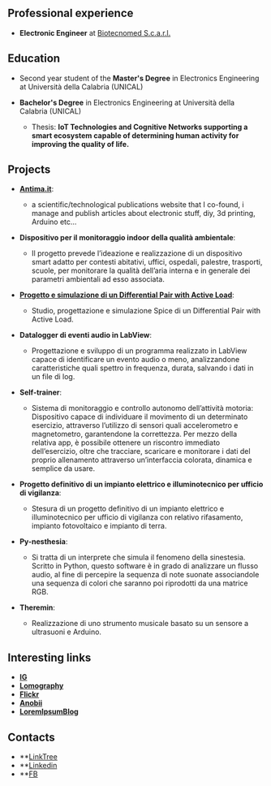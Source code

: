 ## Professional experience
- **Electronic Engineer** at [Biotecnomed S.c.a.r.l.](https://www.biotecnomed.it/)


## Education
- Second year student of the **Master's Degree** in Electronics Engineering at Università della Calabria (UNICAL)

- **Bachelor's Degree** in Electronics Engineering at Università della Calabria (UNICAL)
    - Thesis: __IoT Technologies and Cognitive Networks supporting a smart ecosystem capable of determining human activity for improving the quality of life.__


## Projects
- **[Antima.it](https://antima.it/)**:
    - a scientific/technological publications website that I co-found, i manage and publish articles about electronic stuff, diy, 3d printing, Arduino etc...

- **Dispositivo per il monitoraggio indoor della qualità ambientale**:
    - Il progetto prevede l’ideazione e realizzazione di un dispositivo smart adatto per contesti abitativi, uffici, ospedali, palestre, trasporti, scuole, per monitorare la qualità dell’aria interna e in generale dei parametri ambientali ad esso associata.

- **[Progetto e simulazione di un Differential Pair with Active Load](https://github.com/DeanSupertramp/Progettazione_di_Circuiti_Integrati_Analogici)**:
    - Studio, progettazione e simulazione Spice di un Differential Pair with Active Load.

- **Datalogger di eventi audio in LabView**:
    - Progettazione e sviluppo di un programma realizzato in LabView capace di identificare un evento audio o meno, analizzandone caratteristiche quali spettro in frequenza, durata, salvando i dati in un file di log.

- **Self-trainer**:
    - Sistema di monitoraggio e controllo autonomo dell’attività motoria: Dispositivo capace di individuare il movimento di un determinato esercizio, attraverso l’utilizzo di sensori quali accelerometro e magnetometro, garantendone la correttezza. Per mezzo della relativa app, è possibile ottenere un riscontro immediato dell’esercizio, oltre che tracciare, scaricare e monitorare i dati del proprio allenamento attraverso un’interfaccia colorata, dinamica e semplice da usare.

- **Progetto definitivo di un impianto elettrico e illuminotecnico per ufficio di vigilanza**:
    - Stesura di un progetto definitivo di un impianto elettrico e illuminotecnico per ufficio di vigilanza con relativo rifasamento, impianto fotovoltaico e impianto di terra.

- **Py-nesthesia**:
    - Si tratta di un interprete che simula il fenomeno della sinestesia. Scritto in Python, questo software è in grado di analizzare un flusso audio, al fine di percepire la sequenza di note suonate associandole una sequenza di colori che saranno poi riprodotti da una matrice RGB.

- **Theremin**:
    - Realizzazione di uno strumento musicale basato su un sensore a ultrasuoni e Arduino.


## Interesting links
- **[IG](https://www.instagram.com/dean_supertramp/)**
- **[Lomography](https://www.lomography.com/homes/deansupertramp)**
- **[Flickr](https://www.flickr.com/photos/deansupertramp/)**
- **[Anobii](http://www.anobii.com/deandondan/profile)**
- **[LoremIpsumBlog](https://theloremipsumblog.wordpress.com/)**


## Contacts
- **[LinkTree](https://linktr.ee/dean_supertramp)
- **[Linkedin](https://www.linkedin.com/in/andrea-alecce/)
- **[FB](https://www.facebook.com/andrea.d.alecce)
